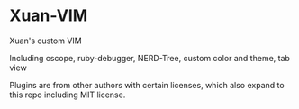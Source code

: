 Xuan-VIM
========

Xuan's custom VIM

Including cscope, ruby-debugger, NERD-Tree, custom color and theme, tab view

Plugins are from other authors with certain licenses, which also expand to this repo including MIT license.
